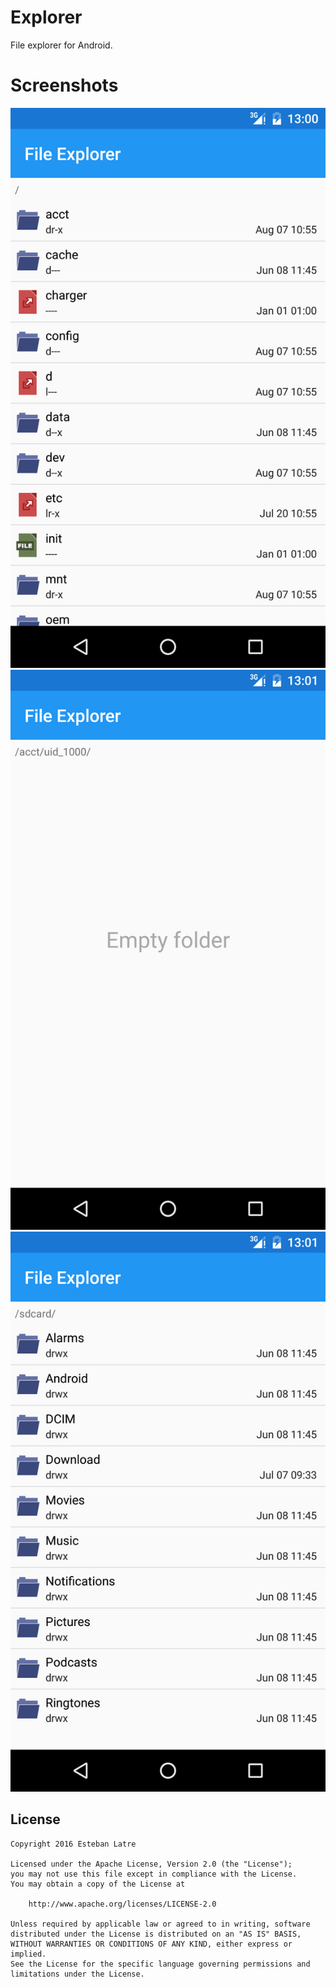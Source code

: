 # Explorer

File explorer for Android.

# Screenshots

![Screenshot](art/Screenshot_20160807-130047.png)
![Screenshot](art/Screenshot_20160807-130106.png)
![Screenshot](art/Screenshot_20160807-130138.png)

## License

    Copyright 2016 Esteban Latre

    Licensed under the Apache License, Version 2.0 (the "License");
    you may not use this file except in compliance with the License.
    You may obtain a copy of the License at

        http://www.apache.org/licenses/LICENSE-2.0

    Unless required by applicable law or agreed to in writing, software
    distributed under the License is distributed on an "AS IS" BASIS,
    WITHOUT WARRANTIES OR CONDITIONS OF ANY KIND, either express or implied.
    See the License for the specific language governing permissions and
    limitations under the License.
